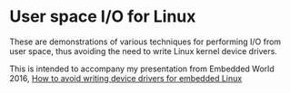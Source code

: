 # User space I/O for Linux

These are demonstrations of various techniques for performing I/O from user space,
thus avoiding the need to write Linux kernel device drivers.

This is intended to accompany my presentation from Embedded World 2016, [How to avoid writing device drivers for embedded Linux](http://www.slideshare.net/chrissimmonds/userspace-drivers2016)